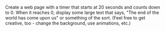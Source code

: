 Create a web page with a timer that starts at 20 seconds and counts down to 0. When it reaches 0, display some large text that says, "The end of the world has come upon us" or something of the sort. (Feel free to get creative, too - change the background, use animations, etc.)